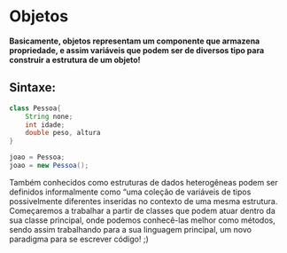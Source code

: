 #  Objetos

**Basicamente, objetos representam um componente que armazena propriedade, e assim variáveis que podem ser de diversos tipo para construir a estrutura de um objeto!**

## Sintaxe:
```java
class Pessoa{
    String none;
    int idade;
    double peso, altura
}

joao = Pessoa;
joao = new Pessoa();
```

Também conhecidos como estruturas de dados heterogêneas podem ser 
definidos informalmente como “uma coleção de variáveis de tipos 
possivelmente diferentes inseridas no contexto de uma mesma estrutura. Começaremos a trabalhar a partir de classes que podem atuar dentro da sua classe principal, onde podemos conhecê-las melhor como métodos, sendo assim trabalhando para a sua linguagem principal, um novo paradigma para se escrever código! ;)